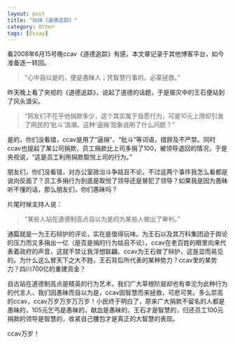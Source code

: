 ```yaml
---
layout: post
title: "玩味《道德追踪》"
category: Other
tags: [Essay]
---
```


看2008年6月15号晚ccav《道德追踪》有感，本文章记录于其他博客平台，如今准备逐一转回。

>“心中自以是的，便是愚昧人；凭智慧行事的，必蒙拯救。”

昨天晚上看了央视的《道德追踪》，说起了道德的话题，于是赈灾中的王石便站到了风头浪尖。

>“网友们不在乎他捐款多少，这个其实属于自愿行为，可是10元上限却引发了网民的‘批斗’浪潮。这种‘逼捐’现象说明了什么问题？”

<!-- more -->
是的，你们没看错，ccav是用了“逼捐”、“批斗”等词语，措辞及不严禁。同时ccav也提起了某公司捐款，员工捐款比上司多捐了100，被领导退回的情况，于是央视说，“这是员工利用捐款取悦上司的行为。”

朋友们，你们没看错，对办公室政治斗争姑且不论，不过这两个事件我怎么看都是说向反面了？员工多捐行为到底是取悦了领导还是冒犯了领导？如果我是因为愚昧听不懂的话，那么朋友们，你们愚昧吗？

片尾时候主持人说：
>“某些人站在道德制高点自以为是的为某些人做出了审判。”

通篇就是一为王石辩护的评论，实在是值得玩味。为王石以及其万科集团迫于舆论的压力而又多捐出一亿（是否是捐的行为姑且不论）。ccav在老百姓的眼里向来代表着政府的声音，这就不禁让我浮想联翩。ccav为王石做了辩护，这是显而易见的。为什么这么冒天下之大不韪，王石背后所代表的某种势力？ccav里的某势力？四川700亿的重建资金？

自古站在道德制高点是精英的行为艺术，我们广大草根阶层却也有幸沦为此种行为的代言人，我们因愚昧而自以为是，ccav因智慧而来拯救，可悲可笑。多么崇高的ccav，ccav万岁万岁万万岁！小民终于明白了，原来广大捐款不留名的人都是愚昧的，105元乞丐是愚昧的，献血是愚昧的，王石才是智慧的，归还员工100元捐款的领导是智慧的，收紧自己腰包才是真正的大智慧的表现。

ccav万岁！
